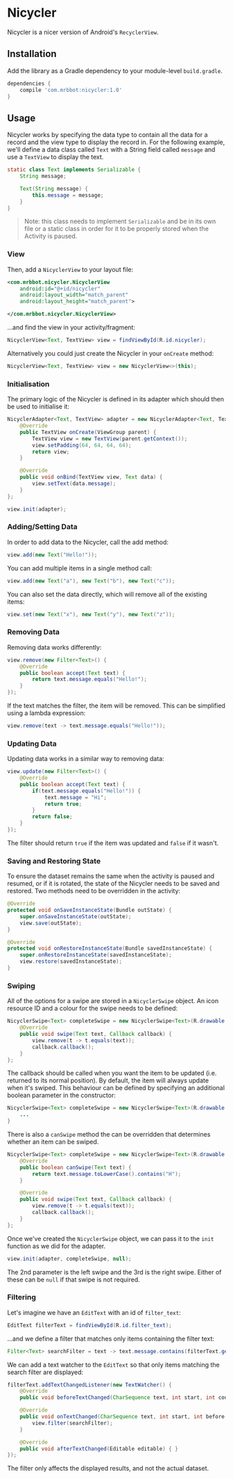 # Nicycler
Nicycler is a nicer version of Android's `RecyclerView`.

## Installation
Add the library as a Gradle dependency to your module-level `build.gradle`.
```gradle
dependencies {
    compile 'com.mrbbot:nicycler:1.0'
}
```

## Usage
Nicycler works by specifying the data type to contain all the data for a record and the view type to display the record in. For the following example, we'll define a data class called `Text` with a String field called `message` and use a `TextView` to display the text.
```java
static class Text implements Serializable {
    String message;

    Text(String message) {
        this.message = message;
    }
}
```
> Note: this class needs to implement `Serializable` and be in its own file or a static class in order for it to be properly stored when the Activity is paused.

### View
Then, add a `NicyclerView` to your layout file:
```xml
<com.mrbbot.nicycler.NicyclerView
    android:id="@+id/nicycler"
    android:layout_width="match_parent"
    android:layout_height="match_parent">

</com.mrbbot.nicycler.NicyclerView>
```
...and find the view in your activity/fragment:
```java
NicyclerView<Text, TextView> view = findViewById(R.id.nicycler);
```
Alternatively you could just create the Nicycler in your `onCreate` method:
```java
NicyclerView<Text, TextView> view = new NicyclerView<>(this);
```

### Initialisation
The primary logic of the Nicycler is defined in its adapter which should then be used to initialise it:
```java
NicyclerAdapter<Text, TextView> adapter = new NicyclerAdapter<Text, TextView>() {
    @Override
    public TextView onCreate(ViewGroup parent) {
        TextView view = new TextView(parent.getContext());
        view.setPadding(64, 64, 64, 64);
        return view;
    }

    @Override
    public void onBind(TextView view, Text data) {
        view.setText(data.message);
    }
};

view.init(adapter);
```

### Adding/Setting Data
In order to add data to the Nicycler, call the add method:
```java
view.add(new Text("Hello!"));
```
You can add multiple items in a single method call:
```java
view.add(new Text("a"), new Text("b"), new Text("c"));
```
You can also set the data directly, which will remove all of the existing items:
```java
view.set(new Text("x"), new Text("y"), new Text("z"));
```

### Removing Data
Removing data works differently:
```java
view.remove(new Filter<Text>() {
    @Override
    public boolean accept(Text text) {
        return text.message.equals("Hello!");
    }
});
```
If the text matches the filter, the item will be removed. This can be simplified using a lambda expression:
```java
view.remove(text -> text.message.equals("Hello!"));
```

### Updating Data
Updating data works in a similar way to removing data:
```java
view.update(new Filter<Text>() {
    @Override
    public boolean accept(Text text) {
        if(text.message.equals("Hello!")) {
            text.message = "Hi";
            return true;
        }
        return false;
    }
});
```
The filter should return `true` if the item was updated and `false` if it wasn't.

### Saving and Restoring State
To ensure the dataset remains the same when the activity is paused and resumed, or if it is rotated, the state of the Nicycler needs to be saved and restored. Two methods need to be overridden in the activity:
```java
@Override
protected void onSaveInstanceState(Bundle outState) {
    super.onSaveInstanceState(outState);
    view.save(outState);
}

@Override
protected void onRestoreInstanceState(Bundle savedInstanceState) {
    super.onRestoreInstanceState(savedInstanceState);
    view.restore(savedInstanceState);
}
```

### Swiping
All of the options for a swipe are stored in a `NicyclerSwipe` object. An icon resource ID and a colour for the swipe needs to be defined:
```java
NicyclerSwipe<Text> completeSwipe = new NicyclerSwipe<Text>(R.drawable.ic_check, "#4CAF50") {
    @Override
    public void swipe(Text text, Callback callback) {
        view.remove(t -> t.equals(text));
        callback.callback();
    }
};
```
The callback should be called when you want the item to be updated (i.e. returned to its normal position). By default, the item will always update when it's swiped. This behaviour can be defined by specifying an additional boolean parameter in the constructor:
```java
NicyclerSwipe<Text> completeSwipe = new NicyclerSwipe<Text>(R.drawable.ic_check, "#4CAF50", false) {
	...
}
```
There is also a `canSwipe` method the can be overridden that determines whether an item can be swiped.
```java
NicyclerSwipe<Text> completeSwipe = new NicyclerSwipe<Text>(R.drawable.ic_check, "#4CAF50") {
    @Override
    public boolean canSwipe(Text text) {
        return text.message.toLowerCase().contains("H");
    }

    @Override
    public void swipe(Text text, Callback callback) {
        view.remove(t -> t.equals(text));
        callback.callback();
    }
};
```

Once we've created the `NicyclerSwipe` object, we can pass it to the `init` function as we did for the adapter.
```java
view.init(adapter, completeSwipe, null);
```
The 2nd parameter is the left swipe and the 3rd is the right swipe. Either of these can be `null` if that swipe is not required.

### Filtering
Let's imagine we have an `EditText` with an id of `filter_text`:
```java
EditText filterText = findViewById(R.id.filter_text);
```
...and we define a filter that matches only items containing the filter text:
```java
Filter<Text> searchFilter = text -> text.message.contains(filterText.getText());
```
We can add a text watcher to the `EditText` so that only items matching the search filter are displayed:
```java
filterText.addTextChangedListener(new TextWatcher() {
    @Override
    public void beforeTextChanged(CharSequence text, int start, int count, int after) { }

    @Override
    public void onTextChanged(CharSequence text, int start, int before, int count) {
        view.filter(searchFilter);
    }

    @Override
    public void afterTextChanged(Editable editable) { }
});
```
The filter only affects the displayed results, and not the actual dataset.